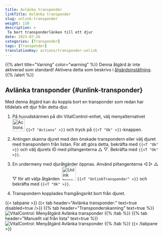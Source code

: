 ```yaml
---
title: Avlänka transponder
linkTitle: Avlänka transponder
slug: unlink-transponder
weight: 110
description: >
 Ta bort transponderlänken till ett djur
date: 2023-07-26
categories: [Transponder]
tags: [Transponder]
translationKey: actions/transponder-unlink
---
```

{{% alert title="Varning" color="warning" %}}
Denna åtgärd är inte aktiverad som standard! Aktivera detta som beskrivs i [åtgärdsinställning](../setting/).
{{% /alert %}}

## Avlänka transponder {#unlink-transponder}

Med denna åtgärd kan du koppla bort en transponder som redan har tilldelats ett djur från detta djur.

1. På huvudskärmen på din VitalControl-enhet, välj menyalternativet &nbsp;<img src="/icons/actions.svg" width="40" align="bottom" alt="Actions" /> `{{<T "Actions" >}}` och tryck på `{{<T "Ok" >}}`-knappen.

2. Antingen skanna djuret med den önskade transpondern eller välj djuret med transpondern från listan. För att göra detta, bekräfta med `{{<T "Ok" >}}` och välj djurets ID med piltangenterna △ ▽. Bekräfta med `{{<T "Ok" >}}`.

3. En undermeny med djuråtgärder öppnas. Använd piltangenterna ◁ ▷ △ ▽ för att välja åtgärden &nbsp;<img src="/icons/actions/unlink-transponder.svg" width="45" align="bottom" alt="Unlink transponder" /> `{{<T "UnlinkTransponder" >}}` och bekräfta med `{{<T "Ok" >}}`.

4. Transpondern kopplades framgångsrikt bort från djuret.

{{< tabpane >}}
{{< tab header="Avlänka transponder:" text=true disabled=true />}}
{{% tab header="Transponderskanning" text=true %}}
![VitalControl: Menyåtgärd Avlänka transponder](../images/unlinktransponder-scan.png "Avlänka transponder")
{{% /tab %}}
{{% tab header="Manuellt val från lista" text=true %}}
![VitalControl: Menyåtgärd Avlänka transponder](../images/unlinktransponder.png "Avlänka transponder")
{{% /tab %}}
{{< /tabpane >}}

